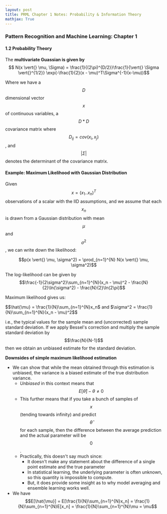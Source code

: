 ```yaml
---
layout: post
title: PRML Chapter 1 Notes: Probability & Information Theory
mathjax: True
---
```


### Pattern Recognition and Machine Learning: Chapter 1

#### 1.2 Probability Theory

The **multivariate Guassian is given by** $$ N(x \vert{} \mu, \Sigma) = \frac{1}{(2\pi)^{D/2}}\frac{1}{\vert{} \Sigma \vert{}^{1/2}} \exp(-\frac{1}{2}(x - \mu)^T\Sigma^{-1}(x-\mu))$$

Where we have a $$D$$ dimensional vector $$x$$ of continuous variables, a $$D*D$$ covariance matrix where $$D_{ij} = cov(x_i, x_j)$$ , and $$\vert{} \Sigma \vert{}$$ denotes the determinant of the covariance matrix.



#### Example: Maximum Likelihood with Gaussian Distribution

Given $$x = (x_1 .. x_n)^T​$$ observations of a scalar with the IID assumptions, and we assume that each $$x_n​$$ is drawn from a Gaussian distribution with mean $$\mu​$$ and $$\sigma^2​$$, we can write down the likelihood:

$$p(x \vert{} \mu, \sigma^2) = \prod_{n=1}^{N} N(x \vert{} \mu, \sigma^2)$$

The log-likelihood can be given by $$\frac{-1}{2\sigma^2}\sum_{n=1}^{N}(x_n - \mu)^2 - \frac{N}{2}\ln(\sigma^2) - \frac{N}{2}\ln(2\pi)$$

Maximum likelihood gives us:

$$\hat{\mu} = \frac{1}{N}\sum_{n=1}^{N}x_n$ and $\sigma^2 = \frac{1}{N}\sum_{n=1}^{N}(x_n - \mu)^2$$ 

i.e., the typical values for the sample mean and (uncorrected) sample standard deviation. If we apply Bessel's correction and multiply the sample standard deviation by $$\frac{N}{N-1}$$ then we obtain an unbiased estimate for the standard deviation.

**Downsides of simple maximum likelihood estimation**

- We can show that while the mean obtained through this estimation is unbiased, the variance is a biased estimate of the true distribution variance.
  - *Unbiased* in this context means that $$E[\hat{\theta}] - \theta \neq{} 0$$
  - This further means that if you take a bunch of samples of $$x$$ (tending towards infinity) and predict $$\hat{\theta}$$ for each sample, then the difference between the average prediction and the actual parameter will be $$0$$. 
  - Practically, this doesn't say much since:
    - It doesn't make any statement about the difference of a single point estimate and the true parameter
    - In statistical learning, the underlying parameter is often unknown, so this quantity is impossible to compute.
    - But, it does provide some insight as to why model averaging and ensemble learning works well.
- We have $$E[\hat{\mu}] = E[\frac{1}{N}\sum_{n=1}^{N}x_n] = \frac{1}{N}\sum_{n=1}^{N}E[x_n] = \frac{1}{N}\sum_{n=1}^{N}\mu = \mu$$ 


